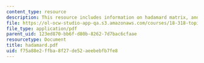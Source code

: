 ```yaml
---
content_type: resource
description: This resource includes information on hadamard matrix, and Galois theory.
file: https://ol-ocw-studio-app-qa.s3.amazonaws.com/courses/18-318-topics-in-algebraic-combinatorics-spring-2006/f75a88e2ffba8f27de52aeebebfb7fe8_hadamard.pdf
file_type: application/pdf
parent_uid: 123ed870-bb6f-d80b-8262-7d7bac6cfaae
resourcetype: Document
title: hadamard.pdf
uid: f75a88e2-ffba-8f27-de52-aeebebfb7fe8
---
```

